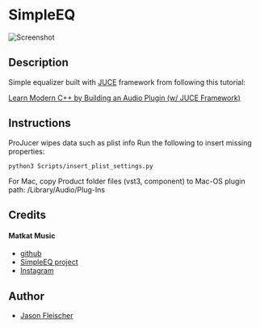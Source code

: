 # SimpleEQ

![Screenshot](https://jasonfleischer.github.io/juce-eq/https://jasonfleischer.github.io/juce-eq/Resources/Screenshot1.png)

## Description

Simple equalizer built with [JUCE](https://juce.com/) framework from following this tutorial:

[Learn Modern C++ by Building an Audio Plugin (w/ JUCE Framework)](https://www.youtube.com/watch?v=i_Iq4_Kd7Rc&ab_channel=freeCodeCamp.org)

## Instructions

ProJucer wipes data such as plist info
Run the following to insert missing properties:
```
python3 Scripts/insert_plist_settings.py
```
For Mac, copy Product folder files (vst3, component) to Mac-OS plugin path: /Library/Audio/Plug-Ins

## Credits

#### Matkat Music 
- [github](https://github.com/matkatmusic)
- [SimpleEQ project](https://github.com/matkatmusic/SimpleEQ)
- [Instagram](https://www.instagram.com/matkatmusic)

## Author

- [Jason Fleischer](https://jasonfleischer.github.io/website/)

